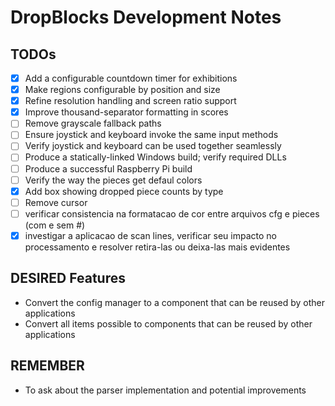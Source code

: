# DropBlocks Development Notes

## TODOs

- [x] Add a configurable countdown timer for exhibitions
- [x] Make regions configurable by position and size
- [x] Refine resolution handling and screen ratio support
- [x] Improve thousand-separator formatting in scores
- [ ] Remove grayscale fallback paths
- [ ] Ensure joystick and keyboard invoke the same input methods
- [ ] Verify joystick and keyboard can be used together seamlessly
- [ ] Produce a statically-linked Windows build; verify required DLLs
- [ ] Produce a successful Raspberry Pi build
- [ ] Verify the way the pieces get defaul colors
- [x] Add box showing dropped piece counts by type
- [ ] Remove cursor
- [ ] verificar consistencia na formatacao de cor entre arquivos cfg e pieces (com e sem #)
- [x] investigar a aplicacao de scan lines, verificar seu impacto no processamento e resolver retira-las ou deixa-las mais evidentes

## DESIRED Features

- Convert the config manager to a component that can be reused by other applications
- Convert all items possible to components that can be reused by other applications

## REMEMBER

- To ask about the parser implementation and potential improvements

